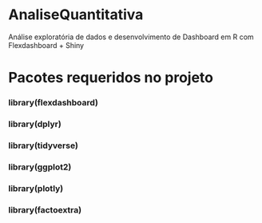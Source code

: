 # AnaliseQuantitativa

Análise exploratória de dados e desenvolvimento de Dashboard em R com Flexdashboard + Shiny

# Pacotes requeridos no projeto

### library(flexdashboard)
### library(dplyr)
### library(tidyverse)
### library(ggplot2)
### library(plotly)
### library(factoextra)
